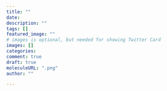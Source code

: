 ```yaml
---
title: ""
date:
description: ""
tags: []
featured_image: ""
# images is optional, but needed for showing Twitter Card
images: []
categories:
comment: true
draft: true
moleculeURL: ".png"
author: ""

---
```


